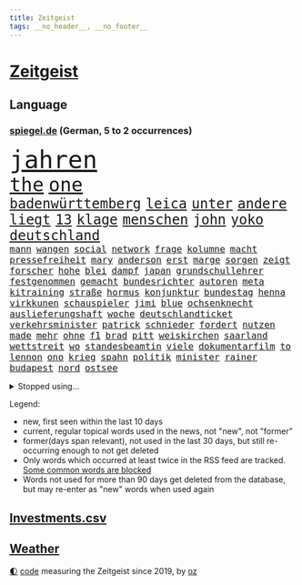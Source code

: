 ```yaml
---
title: Zeitgeist
tags: __no_header__, __no_footer__
---
```


# [Zeitgeist](https://oliz.io/zeitgeist/)

## Language

<h3><a href="https://www.spiegel.de" target="_blank">spiegel.de</a> (German, 5 to 2 occurrences)</h3>
<p style="font-family:monospace">
<span style="font-size:32pt"><a href="news_links.html#jahren" class="current">jahren</a></span>
<br>
<span style="font-size:25pt"><a href="news_links.html#the" class="current">the</a></span>
<span style="font-size:25pt"><a href="news_links.html#one" class="current">one</a></span>
<br>
<span style="font-size:18pt"><a href="news_links.html#badenwürttemberg" class="current">badenwürttemberg</a></span>
<span style="font-size:18pt"><a href="news_links.html#leica" class="new">leica</a></span>
<span style="font-size:18pt"><a href="news_links.html#unter" class="current">unter</a></span>
<span style="font-size:18pt"><a href="news_links.html#andere" class="current">andere</a></span>
<span style="font-size:18pt"><a href="news_links.html#liegt" class="current">liegt</a></span>
<span style="font-size:18pt"><a href="news_links.html#13" class="current">13</a></span>
<span style="font-size:18pt"><a href="news_links.html#klage" class="current">klage</a></span>
<span style="font-size:18pt"><a href="news_links.html#menschen" class="current">menschen</a></span>
<span style="font-size:18pt"><a href="news_links.html#john" class="current">john</a></span>
<span style="font-size:18pt"><a href="news_links.html#yoko" class="current">yoko</a></span>
<span style="font-size:18pt"><a href="news_links.html#deutschland" class="current">deutschland</a></span>
<br>
<span style="font-size:12pt"><a href="news_links.html#mann" class="current">mann</a></span>
<span style="font-size:12pt"><a href="news_links.html#wangen" class="current">wangen</a></span>
<span style="font-size:12pt"><a href="news_links.html#social" class="current">social</a></span>
<span style="font-size:12pt"><a href="news_links.html#network" class="current">network</a></span>
<span style="font-size:12pt"><a href="news_links.html#frage" class="current">frage</a></span>
<span style="font-size:12pt"><a href="news_links.html#kolumne" class="current">kolumne</a></span>
<span style="font-size:12pt"><a href="news_links.html#macht" class="current">macht</a></span>
<span style="font-size:12pt"><a href="news_links.html#pressefreiheit" class="current">pressefreiheit</a></span>
<span style="font-size:12pt"><a href="news_links.html#mary" class="current">mary</a></span>
<span style="font-size:12pt"><a href="news_links.html#anderson" class="current">anderson</a></span>
<span style="font-size:12pt"><a href="news_links.html#erst" class="current">erst</a></span>
<span style="font-size:12pt"><a href="news_links.html#marge" class="new">marge</a></span>
<span style="font-size:12pt"><a href="news_links.html#sorgen" class="current">sorgen</a></span>
<span style="font-size:12pt"><a href="news_links.html#zeigt" class="current">zeigt</a></span>
<span style="font-size:12pt"><a href="news_links.html#forscher" class="current">forscher</a></span>
<span style="font-size:12pt"><a href="news_links.html#hohe" class="current">hohe</a></span>
<span style="font-size:12pt"><a href="news_links.html#blei" class="current">blei</a></span>
<span style="font-size:12pt"><a href="news_links.html#dampf" class="new">dampf</a></span>
<span style="font-size:12pt"><a href="news_links.html#japan" class="current">japan</a></span>
<span style="font-size:12pt"><a href="news_links.html#grundschullehrer" class="new">grundschullehrer</a></span>
<span style="font-size:12pt"><a href="news_links.html#festgenommen" class="current">festgenommen</a></span>
<span style="font-size:12pt"><a href="news_links.html#gemacht" class="current">gemacht</a></span>
<span style="font-size:12pt"><a href="news_links.html#bundesrichter" class="current">bundesrichter</a></span>
<span style="font-size:12pt"><a href="news_links.html#autoren" class="current">autoren</a></span>
<span style="font-size:12pt"><a href="news_links.html#meta" class="current">meta</a></span>
<span style="font-size:12pt"><a href="news_links.html#kitraining" class="current">kitraining</a></span>
<span style="font-size:12pt"><a href="news_links.html#straße" class="current">straße</a></span>
<span style="font-size:12pt"><a href="news_links.html#hormus" class="new">hormus</a></span>
<span style="font-size:12pt"><a href="news_links.html#konjunktur" class="current">konjunktur</a></span>
<span style="font-size:12pt"><a href="news_links.html#bundestag" class="current">bundestag</a></span>
<span style="font-size:12pt"><a href="news_links.html#henna" class="new">henna</a></span>
<span style="font-size:12pt"><a href="news_links.html#virkkunen" class="new">virkkunen</a></span>
<span style="font-size:12pt"><a href="news_links.html#schauspieler" class="current">schauspieler</a></span>
<span style="font-size:12pt"><a href="news_links.html#jimi" class="new">jimi</a></span>
<span style="font-size:12pt"><a href="news_links.html#blue" class="current">blue</a></span>
<span style="font-size:12pt"><a href="news_links.html#ochsenknecht" class="current">ochsenknecht</a></span>
<span style="font-size:12pt"><a href="news_links.html#auslieferungshaft" class="new">auslieferungshaft</a></span>
<span style="font-size:12pt"><a href="news_links.html#woche" class="current">woche</a></span>
<span style="font-size:12pt"><a href="news_links.html#deutschlandticket" class="current">deutschlandticket</a></span>
<span style="font-size:12pt"><a href="news_links.html#verkehrsminister" class="current">verkehrsminister</a></span>
<span style="font-size:12pt"><a href="news_links.html#patrick" class="current">patrick</a></span>
<span style="font-size:12pt"><a href="news_links.html#schnieder" class="current">schnieder</a></span>
<span style="font-size:12pt"><a href="news_links.html#fordert" class="current">fordert</a></span>
<span style="font-size:12pt"><a href="news_links.html#nutzen" class="current">nutzen</a></span>
<span style="font-size:12pt"><a href="news_links.html#made" class="current">made</a></span>
<span style="font-size:12pt"><a href="news_links.html#mehr" class="current">mehr</a></span>
<span style="font-size:12pt"><a href="news_links.html#ohne" class="current">ohne</a></span>
<span style="font-size:12pt"><a href="news_links.html#f1" class="current">f1</a></span>
<span style="font-size:12pt"><a href="news_links.html#brad" class="current">brad</a></span>
<span style="font-size:12pt"><a href="news_links.html#pitt" class="current">pitt</a></span>
<span style="font-size:12pt"><a href="news_links.html#weiskirchen" class="new">weiskirchen</a></span>
<span style="font-size:12pt"><a href="news_links.html#saarland" class="current">saarland</a></span>
<span style="font-size:12pt"><a href="news_links.html#wettstreit" class="new">wettstreit</a></span>
<span style="font-size:12pt"><a href="news_links.html#wo" class="current">wo</a></span>
<span style="font-size:12pt"><a href="news_links.html#standesbeamtin" class="new">standesbeamtin</a></span>
<span style="font-size:12pt"><a href="news_links.html#viele" class="current">viele</a></span>
<span style="font-size:12pt"><a href="news_links.html#dokumentarfilm" class="current">dokumentarfilm</a></span>
<span style="font-size:12pt"><a href="news_links.html#to" class="current">to</a></span>
<span style="font-size:12pt"><a href="news_links.html#lennon" class="current">lennon</a></span>
<span style="font-size:12pt"><a href="news_links.html#ono" class="current">ono</a></span>
<span style="font-size:12pt"><a href="news_links.html#krieg" class="current">krieg</a></span>
<span style="font-size:12pt"><a href="news_links.html#spahn" class="current">spahn</a></span>
<span style="font-size:12pt"><a href="news_links.html#politik" class="current">politik</a></span>
<span style="font-size:12pt"><a href="news_links.html#minister" class="current">minister</a></span>
<span style="font-size:12pt"><a href="news_links.html#rainer" class="new">rainer</a></span>
<span style="font-size:12pt"><a href="news_links.html#budapest" class="current">budapest</a></span>
<span style="font-size:12pt"><a href="news_links.html#nord" class="current">nord</a></span>
<span style="font-size:12pt"><a href="news_links.html#ostsee" class="current">ostsee</a></span>
</p>
<details>
<summary>Stopped using...</summary>
<p class="former" style="font-size:12pt">
gefährliche(1709) sekunden(1707) van(1707) gefordert(1706) getan(1706) jahrzehnte(1706) wechseln(1706) bank(1705) bilanz(1705) facebook(1705) nachfolge(1705) senat(1705) umfeld(1705) vfl(1705) dauerhaft(1704) jury(1704) leichter(1704) vergeben(1704) welle(1704) übersicht(1704) beschreibt(1703) empörung(1703) kandidaten(1703) klein(1703) 2021(1702) beteiligten(1702) hören(1702) konflikte(1701) positiv(1701) punkte(1701) verschwunden(1701) warentest(1701) berlins(1700) löste(1700) minute(1700) rand(1700) 33(1699) livestream(1699) obama(1699) pflege(1699) reden(1699) schiff(1699) amerikaner(1698) amsterdam(1698) fußballprofi(1698) größter(1698) guter(1698) kämpfe(1698) riss(1698) beispielen(1697) eintracht(1697) kleines(1697) kolumnist(1697) kraftvoll(1697) literatur(1697) müller(1697) solle(1697) trafen(1697) who(1697) befürchten(1696) hotel(1696) wirken(1696) forderte(1695) hieß(1695) jedenfalls(1695) sinn(1695) anteil(1694) nerven(1694) gemeinsamen(1693) west(1693) öffentlichkeit(1693) anlass(1692) hölle(1692) verbreitet(1692) wolle(1692) entsetzt(1690) projekt(1690) unbedingt(1690) 10(1689) heil(1687) schottland(1687) offiziellen(1686) brite(1685) erfolgreichsten(1684) genauso(1684) vorgelegt(1681) beschlagnahmt(1679) holocaust(1679) insolvenz(1676) trauert(1675) bundesverfassungsgericht(1673) verständnis(1673) verkehr(1670) schock(1668) sportler(1668) dauert(1666) geblieben(1661) startup(1648) diagnose(1590) öffnet(1589) gezielt(1584) sahra(1559) wagenknecht(1559) rumänien(1527) übrig(1521) unfälle(1492) serbien(1459) volk(1441) las(1413) erkrankte(1388) gemeinschaft(1372) nachmittag(1372) älteste(1338) lädt(1318) tödlichem(1312) loch(1281) hauptbahnhof(1241) spektakel(1241) einheit(1222) helikopter(1221) umfragen(1217) mut(1211) lücken(1196) stabil(1190) unmittelbar(1190) erneuerbare(1187) fünften(1186) 34(1172) unterliegt(1119) viral(1117) belegt(1102) jugendlicher(1098) kaffee(1093) youtube(1091) angehörigen(1086) neustart(1080) dramatische(1073) 16jähriger(1069) verstoßen(1067) schwächelt(1061) ähnlichen(1056) tode(1047) globalen(1044) offizielle(1036) raten(1034) giorgia(1030) antarktis(1016) begegnung(985) psychologin(982) wählt(977) todesstrafe(956) eric(945) redet(937) tabu(937) böhmermann(932) überzeugen(922) größeren(903) verwendet(897) rammt(894) jung(885) lebensgefahr(885) passanten(880) springen(880) minderjährige(874) ständig(869) islamistischen(863) schöner(847) vermeintliche(845) duisburg(827) rechtspopulisten(825) begangen(817) fließen(817) betreiben(815) betrunkener(800) 13jährige(793) helmut(787) hoeneß(782) massenhaft(776) kolleginnen(774) beine(773) rad(766) seltsame(764) unterbrochen(764) parteitag(758) auswirken(752) schlagabtausch(747) schönsten(746) lebensgefährlich(743) rechtsextremer(721) unseren(713) schweigt(712) essener(702) pass(701) csuchef(698) besiegen(692) wmtitel(687) lagen(686) metropole(684) vergangene(676) parlamentswahl(673) metern(665) verkehrsunfall(653) achtzigerjahren(636) generalbundesanwalt(635) 76(628) auftritte(622) qualifikation(621) nachbarland(620) fehlte(619) strafgerichtshof(615) 22jährige(609) ausfälle(608) taucht(603) bist(602) böse(602) begründet(599) kundgebung(599) nächte(598) versammelt(581) mohammad(580) via(578) klingen(577) stellten(572) student(567) signalisiert(563) robbie(547) dorthin(533) guardiola(531) geschützt(524) nicole(521) vincent(520) pep(515) begegnen(511) 2006(505) beantragt(503) michel(503) anhörung(498) elton(489) konzept(484) angeordnet(481) plänen(479) verbotene(478) sportlichen(469) verzögern(469) raf(468) sophia(461) apples(460) dienen(460) höchstwert(454) kitas(454) kreativ(454) erfolgreicher(449) überlassen(447) jamal(446) musiala(446) dominanz(444) ersatz(444) pole(442) abgrund(440) vorschriften(433) integration(432) ausprobiert(427) instanz(425) größtes(424) entlassung(422) escooter(422) sticht(415) engel(412) quartal(403) gezielten(402) klug(402) rafael(402) kehren(399) geldwäsche(398) bmw(396) kryptowährung(396) jeweiligen(394) vergnügen(392) 28jährige(389) bilden(386) heimspiel(384) match(383) rutschen(382) schütze(382) brutalen(381) steven(378) zelebriert(371) sonja(369) jubel(367) polizeigewalt(367) tourist(367) ordnete(365) franken(362) übte(362) basel(361) gemeint(361) neuestes(361) fitness(360) warnte(354) gebissen(351) harris(350) strategien(350) autounfall(345) medikament(343) gekämpft(340) wählten(340) bekamen(336) wanderer(336) fitnessstudio(335) weltgesundheitsorganisation(335) ryanair(333) kalkül(328) kater(325) ausgeschieden(323) verkörpert(322) abnehmspritzen(320) vorgeschlagen(319) ansehen(318) notfalls(318) anrichten(314) rechtsextrem(314) skepsis(313) bundesnetzagentur(312) lächerlich(310) verzweifelt(309) scheiterten(308) versammeln(306) verließ(305) lka(303) siedler(303) einigkeit(299) lautet(297) 29jährige(296) traditionelle(296) punktet(295) viermal(295) besetzen(294) verfolgungsjagd(294) wolf(292) plattformen(290) erstattet(288) fläche(287) gebiets(287) signale(287) schnäppchen(283) übernahm(283) khan(282) pate(282) expartner(281) júnior(280) witze(279) dürr(278) gelangt(278) design(277) müde(277) with(277) 55(276) cem(276) özdemir(276) spieltag(273) warb(273) tolle(270) trieb(270) maren(268) späte(266) scheiterns(265) braunschweig(264) usbundesstaaten(262) code(261) verdiente(260) bastelt(259) 2500(258) kabel(258) marcel(257) 02(256) stimmten(256) bescheiden(255) esc(255) nachbarländer(254) ufer(254) dieter(252) direkte(252) streamingdienst(251) as(250) königreich(250) skispringen(250) günstigen(248) mutterschaft(245) eilt(244) first(244) frisur(244) konten(244) fröhliche(243) häme(243) vegas(239) fische(238) antisemitischen(237) brett(236) laufenden(236) raphael(235) bröning(234) unterschrift(234) qualifiziert(232) pink(228) euch(227) zusammenarbeiten(227) johannes(226) manipulieren(226) größeres(225) fortan(224) gary(224) autobiografie(223) exporte(223) chinesischer(222) dunkelheit(221) gazas(221) moore(218) radikal(218) armin(217) laschet(217) millionenbetrag(216) ökonom(216) grab(215) schlappe(215) pyrotechnik(214) hochschulen(213) andrij(211) bekomme(207) inmitten(207) russlandsanktionen(207) wechseljahre(206) zufriedenheit(206) bruttoinlandsprodukt(205) aldi(204) luftfahrt(204) end(203) lopez(201) unbekannter(201) beschwerde(198) unsichere(195) repräsentantenhaus(194) 97(192) stärkung(192) unheimliche(192) gegeneinander(191) wirtschaftsweisen(191) neugeborene(190) prozentpunkte(190) lobbyisten(188) onlyfans(188) rechtsstaat(186) rechtsradikalen(185) amtseinführung(184) oeynhausen(183) schlange(183) verließen(181) befreiung(180) formtief(180) 65jährigen(179) zusammengetragen(178) angekündigten(177) bali(177) strafgerichtshofs(177) vereinigte(177) argument(176) models(176) soldat(176) derselben(175) nervt(175) neuigkeiten(175) schiffsunglück(175) amtskollegen(174) mexikanische(174) schauspielerinnen(174) norweger(172) spotify(172) wunde(171) tabelle(168) begriffen(167) fbichef(167) verunglücken(167) dankte(166) absetzung(165) affront(165) kannten(165) insolvent(164) düsteren(163) schlagzeuger(163) bip(162) feuern(161) heide(161) lüneburger(161) faktoren(160) kanadas(160) rezepte(160) diagnostiziert(159) empfehlen(157) konzepte(157) mythos(157) abgeschlossen(156) gestaltete(156) institution(156) op(156) ravensburg(156) 14jähriger(155) freiwilligen(155) kaninchen(155) kannst(155) konsumenten(155) kriegt(155) tafeln(155) schildern(154) baldoni(153) blake(153) inhalt(153) lively(153) wiener(153) farage(152) tatverdacht(152) wonach(152) australier(150) beliebtes(149) familiengeschichte(148) luke(148) täters(148) petersplatz(147) pontifex(147) überlebten(147) treu(146) unsicherheiten(146) abziehen(145) bangkok(145) diät(145) schwede(145) sängers(145) cdugeneralsekretär(144) kyjiws(144) partys(144) skandale(144) wiederholten(144) mund(143) nächstenliebe(143) kinderinterview(141) studentinnen(141) zweites(141) johanna(140) studio(140) 77(139) londons(139) schnappt(139) vietnam(139) predigt(138) verbesserung(137) kurznachrichtendienst(136) niedrige(136) aufbruch(134) aufheben(134) blumen(134) monatelang(134) anreise(133) erfolgsgeschichte(133) erteilen(133) gesunde(133) linkenpolitiker(133) montagmorgen(133) neigt(133) wehretat(133) ratschlag(132) entkommt(131) kriegsende(131) fortbildungen(130) erneuerung(129) schleswigholsteins(129) verzweifelten(129) großartigen(128) plaudert(128) istanbuler(127) kuriosesten(126) ushauptstadt(125) weltspitze(125) stephan(124) belgrad(123) bequem(123) zollkrieg(123) israelhamaskrieg(122) massenentlassungen(122) spannung(122) stillem(121) unterzeichnet(121) sun(120) auszuschließen(119) spender(119) arroganz(118) fix(118) schärfe(118) berlinerin(117) lebenslauf(117) spielberg(117) mexikaner(116) aufholjagd(115) yuval(115) beherrscht(114) biopic(114) tornados(112) kovač(110) mandatsträger(110) niko(110) ostens(110) runter(110) angeschlagen(109) ekrem(109) raab(109) faszination(108) gerichts(108) pflegende(108) würdigung(108) abitur(107) boston(106) schreckens(106) siege(106) vorgeführt(106) zolldrohungen(106) südpol(105) aufruf(104) bezahlte(104) rtl(104) aufatmen(103) entfernten(103) kanye(103) meereis(103) bombenanschlag(102) käse(102) vorurteilen(102) 26jährigen(101) bvg(101) eier(101) germany(101) karneval(101) legislaturperiode(101) plakaten(101) langfristigen(100) ausrichten(99) cdupolitikers(99) river(99) totem(99) lahme(98) quadrat(98) 27jähriger(97) monaco(97) opa(97) scheinbar(97) staatspräsident(97) henning(96) legalen(96) verruf(96) ausschuss(95) selbstständig(95) tücken(95) absicherung(94) arg(94) braun(94) fortnite(94) funklöcher(94) weißes(94) jetzigen(93) kommilitonen(93) kredite(93) künstlich(93) bodentruppen(92) formel1star(92) friedensgesprächen(92) prallt(91) reichsbürgergruppe(91) 71jährige(90) geschlechtern(90) kreuzverhör(90) mitsprache(90) neuorientierung(90) packungen(90) zweifelhafte(90) beigesetzt(89) vannes(89) 46jährige(88) auslöst(88) konzentriert(88) begründete(87) landgerichts(87) lieferkettengesetz(87) papstes(87) rostocker(87) sessel(87) statistik(87) todesfall(87) anbieten(86) anonymer(86) frauenleiche(86) kentucky(86) krachte(86) pufferzone(86) stach(86) erhöhung(85) gegnerischen(85) kirchenoberhaupt(85) klassenerhalt(85) klassenkampf(85) kommentatoren(85) preispolitik(85) staatsräson(85) überzahl(85) aggressor(84) dan(84) gleise(84) kaution(84) lück(84) zelebrieren(84) 24jährigen(83) astronaut(83) begehen(83) hinters(83) iwstudie(83) sbahnen(83) wirbeln(83) ärmsten(83) chronik(82) internes(82) kniggeexperte(82) peppa(82) selbstverständnis(82) usrepublikaner(82) wahrzeichen(82) wozu(82) wutz(82) 44jährigen(81) dreist(81) expolitiker(81) hanoi(81) extennisstar(80) gerichtlich(80) politischem(80) prozesse(80) schwarzroten(80) zivilbevölkerung(80) übertrifft(80) antreibt(79) are(79) blutende(79) enfant(79) hintertreffen(79) rückhalt(79) terrible(79) wortgefecht(79) asiatische(78) erfolgt(78) hingelegt(78) jj(78) machbar(78) south(78) baller(77) bbc(77) entkam(77) genügen(77) howard(77) kopiert(77) lutnick(77) zerbricht(77) ausschlaggebend(76) beschlossene(76) büttner(76) canaria(76) doping(76) eishockey(76) femizide(76) gran(76) karim(76) kinderärztin(76) lizzo(76) toronto(76) übung(76) gemeinnützige(75) gewinne(75) juve(75) wahlgeschenke(75) angriffskriegs(74) beugen(74) geplantes(74) großbaustelle(74) gynäkologe(74) mancher(74) eingenommen(73) freundlichkeit(73) tragische(73) wartezeiten(73) exkanzlerin(72) kunstform(72) präsidentschaftswahlkampf(72) 39jährige(71) ausgebildet(71) entertainment(71) hinten(71) verhandlern(71) wehrbeauftragten(71) animieren(70) liberaler(70) musikerin(70) prozesses(70) ushandelsminister(70) überschreitet(70) 118(69) 18000(69) anzugskandal(69) ernten(69) fertiggestellt(69) flugblätter(69) geldes(69) kalender(69) livestreams(69) 105(68) extremistische(68) fähig(68) hochwasser(68) meetings(68) parteiführung(68) schmitt(68) spdministerpräsident(68) tommi(68) gästen(67) josh(67) kraftakt(67) lego(67) militärfahrzeug(67) präsidium(67) rosenstolz(67) sicherheitsgründen(67) titelträger(67) verkürzen(67) 160000(66) architektur(66) gewahrsam(66) lebenszufriedenheit(66) vakant(66) warschau(66) airbnb(65) brückenbauer(65) fahrers(65) probiert(65) weigerte(65) weitreichenden(65) überstunden(65) analysten(64) kappe(64) prahlt(64) regionale(64) reiseziele(64) aufgearbeitet(63) ferraripilot(63) gehörigen(63) kindersitze(63) läden(63) nazizeit(63) north(63) qualifying(63) steckten(63) stillen(63) wachstumsprognose(63) abstürzen(62) einschränkung(62) höherer(62) i̇mamoğlu(62) orientieren(62) podium(62) telefonieren(62) umweltfreundlich(62) weltranglistendritte(62) antiterroreinheit(61) dieb(61) ethisch(61) grenzpolizisten(61) israeli(61) rentenalter(61) ronen(61) verschwanden(61) verteidigte(61) wiedergefunden(61) beute(60) briefing(60) drogenkriminalität(60) formalie(60) geistig(60) lotse(60) ortschaften(60) touristenattraktion(60) vorführungen(60) 65000(59) abtreibungsrecht(59) beinhaltet(59) kündigten(59) tiraden(59) zurückkehren(59) abgabe(58) finnen(58) journalismus(58) plenum(58) publikumsliebling(58) robuste(58) 30jährige(57) aufbereitet(57) spione(57) ukrainegespräche(57) wertvollste(57) denzel(56) genuss(56) handwerker(56) lebensgeschichte(56) lyon(56) olympique(56) komplette(55) rücksichtslos(55) wetterte(55) apotheken(54) ausgebrannt(54) datenvolumen(54) fitzek(54) gewerkschafter(54) sichere(54) verteidigungspolitiker(54) weltberühmt(54) dfbpokalfinale(53) ersteigert(53) ladung(53) serbiens(53) teresa(53) ausreißer(52) enormen(52) hoffmann(52) ullrich(52) befreiender(51) dringt(51) erwärmt(51) hitzewellen(51) lehrstunde(51) moratorium(51) preisgegeben(51) aktivistinnen(50) anja(50) armstrong(50) hailey(50) missverstanden(50) rogge(50) säuglings(50) verkäufe(50) junis(49) kremlherrscher(49) kuscheln(49) liechtenstein(49) masters(49) rückbau(49) schmackhaft(49) sonntagmorgen(49) sturzfluten(49) behielt(48) bäumen(48) irreführende(48) rasenmäher(48) wütenden(48) anleihemärkte(47) barbie(47) del(47) dj(47) gerufen(47) gerührt(47) klicks(47) lukrativen(47) mafia(47) onlinehass(47) satellitenbilder(47) sätze(47) auftauchen(46) interaktiv(46) klaut(46) kleinbus(46) thiel(46) tribut(46) usuniversitäten(46) beeinflusst(45) bewährungsstrafen(45) einzuhalten(45) hemmungen(45) schauspielern(45) weggefährten(45) zielgeraden(45) ausscheidungen(44) gedächtnis(44) legendäre(44) wasserknappheit(44) wassersparen(44) bewegenden(43) eindrucksvoll(43) gags(43) nachempfundene(43) niederbayern(43) praktische(43) rückführung(43) transplantieren(43) uli(43) akkus(42) deutschlandchef(41) gehasst(41) leitindex(41) propalästinensischer(41) siegfried(41) 64jährige(40) exprofi(40) isst(40) rausschmiss(40) tabletten(40) zähmen(40) aufgedeckt(39) emotionaler(39) it(39) kürzester(39) menschenleben(39) scott(39) zurückliegt(39) ägyptische(39) einpflanzen(38) geschäftsjahr(38) korrupt(38) niere(38) reserven(38) britischem(37) cochef(37) einlegen(37) lindau(37) mangelnden(37) militäroffensive(37) missouri(37) usablog(37) verschont(37) ausschussvorsitze(36) eingehandelt(36) einspruch(36) fuchs(36) klägerinnen(36) selfie(36) teufelskreis(36) yair(36) bosse(35) europapokal(35) lebensunterhalt(35) rasern(35) bessent(34) blutige(34) gemischten(34) hauptsächlich(34) konstellation(34) polizeigewerkschaft(34) radikalisierung(34) schlaflosigkeit(34) singh(34) transplantationen(34) abschließen(33) ausweisen(33) blüht(33) destabilisieren(33) handgepäck(33) hergestellte(33) hvv(33) kurve(33) meldeten(33) starkey(33) treue(33) vertriebene(33) zak(33) abba(32) apokalyptisches(32) christ(32) diplomaten(32) eh(32) feierlichkeiten(32) hollen(32) kippt(32) reagan(32) ronald(32) sanften(32) zweitligist(32) bizarrer(31) kenton(31) komplexen(31) schleppend(31) usjustizministerium(31) wilke(31) atpturnier(30) bestehe(30) missglückten(30) routen(30) baumarkt(29) bewundern(29) cotrainer(29) einflussreichsten(29) extagesschausprecher(29) genitalien(29) sandro(29) spielzeit(29) deutschkolumne(28) dreiecke(28) güte(28) kategorisch(28) schwiegersohn(28) verbrennt(28) vorfahren(28) überzeugte(28) abendessen(27) apartment(27) don(27) gewaltbereit(27) lineker(27) meistertitel(27) pettit(27) psychiater(27) rafterroristen(27) unverantwortlich(27) laune(26) weiht(26) 1970(25) biergärten(25) voraussetzung(25) wiederhergestellt(25) beleuchtet(24) dfbpokalsieger(24) erschwingliche(24) irreguläre(24) schiefgehen(24) sperrmüll(24) technisch(24) verfassungsschutzes(24) 48jährige(23) finalturnier(23) getesteten(23) gigawatt(23) historischem(23) kannte(23) stadtverwaltung(23) territoriale(23) 35jährigen(22) clip(22) nbaplayoffs(22) revolutionierte(22) überarbeitet(22) argumentieren(21) bedrohten(21) dieselaffäre(21) flaute(21) irische(21) maduro(21) meinungen(21) nicolás(21) offline(21) points(21) retrolook(21) spiegelteam(21) vwmanager(21) 1100(20) fehlstart(20) floh(20) gewähren(20) krankheitserreger(20) lutschern(20) sa’ar(20) western(20) zweifelhafter(20) 1108(19) 25jährige(19) abgesichert(19) jüdisches(19) offensivstar(19) reinhard(19) vernichtung(19) fehlverhaltens(18) formte(18) losgeworden(18) pfad(18) usgeschichte(18) verbliebenen(18) wildeste(18) allergiker(17) allgemeinen(17) aufgebaut(17) beißen(17) eishockeywm(17) exkanzler(17) aufgewachsen(16) krah(16) moregründer(16) panasonic(16) rucksack(16) schleuser(16) schwierigste(16) zugefügt(16) bestimmter(15) fälschen(15) königlichen(15) limburg(15) spart(15) spdfraktion(15) ungarische(15) vorladung(15) weltstar(15) abifeier(14) gaskraftwerke(14) port(14) spaltet(14) turbulente(14) weltberühmten(14) aufgestiegen(13) blüten(13) erzrivalen(13) fakeshops(13) mehrfamilienhaus(13) netzwerken(13) posthum(13) prevost(13) 69jährige(12) constantin(12) dringende(12) düpiert(12) flugblättern(12) generalsekretärin(12) schreiber(12) d’italia(11) verschwörungstheorien(11)
</p>
</details>
<p>Legend:
<ul>
<li><span class="new">new</span>, first seen within the last 10 days</li>
<li><span class="current">current</span>, regular topical words used in the news, not "new", not "former"</li>
<li><span class="former">former(days span relevant)</span>, not used in the last 30 days, but still re-occurring enough to not get deleted</li>
<li>Only words which occurred at least twice in the RSS feed are tracked. <a href="language/filters.py">Some common words are blocked</a></li>
<li>Words not used for more than 90 days get deleted from the database, but may re-enter as "new" words when used again</li>
</ul>
</p>

## [Investments](investments.html)[.csv](investments.csv)

## [Weather](weather.html)

<footer>
<a href="javascript:toggleTheme()" class="nav">🌓</a>
<a href="https://github.com/ooz/zeitgeist">code</a> measuring the Zeitgeist since 2019, by <a href="https://oliz.io">oz</a>
</footer>
